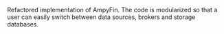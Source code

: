 Refactored implementation of AmpyFin.
The code is modularized so that a user can easily switch between data sources, brokers and storage databases.
